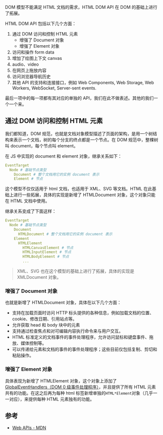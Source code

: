 DOM 模型不能满足 HTML 文档的需求，HTML DOM API 在 DOM 的基础上进行了拓展。

HTML DOM API 包括以下几个方面：

1. 通过 DOM 访问和控制 HTML 元素
   - 增强了 Document 对象
   - 增强了 Element 对象
1. 访问和操作 form data
1. 增加了绘图上下文 canvas 
1. audio、video
1. 在网页上拖放内容
1. 访问浏览器导航历史
1. 其他 API 的支持和连接接口，例如 Web Components, Web Storage, Web Workers, WebSocket, Server-sent events.

最后一项中的每一项都有其对应的单独的 API，我们在此不做表述。其他的我们一个一个来。

## 通过 DOM 访问和控制 HTML 元素

我们都知道，DOM 规范，也就是文档对象模型描述了页面的架构，是用一个树结构来表示一个文档，树的每个分支的终点都是一个节点。在 DOM 规范中，整棵树叫 document，每个节点叫 element。

在 JS 中实现的 document 和 element 对象，继承关系如下：

```yaml
EventTarget
  Node # 基础节点类型
    Document # 整个文档用它的实例 document 表示
    Element # 节点
```

这个模型不仅仅适用于 html 文档，也适用于 XML、SVG 等文档。HTML 在此基础上进行一些拓展，具体的实现是新增了 HTMLDocument 对象，这个对象只能在 HTML 文档中使用。

继承关系变成了下面这样：

```yaml {4,6,7,8,9,10}
EventTarget
  Node # 基础节点类型
    Document
      HTMLDocument # 整个文档用它的实例 document 表示
    Element
      HTMLElement
        HTMLCanvasElement # 节点
        HTMLInputElement # 节点
        HTMLBodyElement # 节点
        ...
```

> XML、SVG 也在这个模型的基础上进行了拓展，具体的实现是 XMLDocument 对象。

### 增强了 Document 对象

也就是新增了 HTMLDocument 对象，具体在以下几个方面：

- 支持在加载页面时访问 HTTP 标头提供的各种信息，例如加载文档的位置、cookie、修改日期、引用站点等。
- 允许获取 head 和 body 块中的元素
- 支持通过检查焦点和对可编辑内容执行命令来与用户交互。
- HTML 标准定义的文档事件的事件处理程序，允许访问鼠标和键盘事件、拖放、媒体控制等。
- 可以传递给元素和文档的事件的事件处理程序；这些目前仅包括复制、剪切和粘贴操作。

### 增强了 Element 对象

具体表现为新增了 HTMLElement 对象，这个对象上添加了 [GlobalEventHandlers（DOM 0 级事件处理程序）](https://maqingbo.github.io/fe-mindmap/parts/webApis/event.html#globaleventhandlers)，并且提供了所有 HTML 元素共有的功能。在这之后再为每种 html 标签新增单独的`HTML*Element`对象（几乎一一对应），来提供每种 HTML 元素独有的功能。


## 参考

- [Web APIs - MDN](https://developer.mozilla.org/en-US/docs/Web/API)